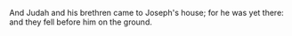 And Judah and his brethren came to Joseph's house; for he was yet there: and they fell before him on the ground.
